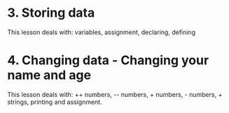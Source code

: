 # 3. Storing data

This lesson deals with: variables, assignment, declaring, defining

# 4. Changing data - Changing your name and age

This lesson deals with: ++ numbers, -- numbers, + numbers, - numbers, + strings, printing and assignment.
